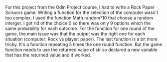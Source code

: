 For this project from the Odin Project course, I had to write a Rock Paper Scissors game.
Writing a function for the selection of the computer wasn't too complex. I used the function Math.random*10 that choose a random interger. I got rid of the choice 0 so there was only 9 options which the same probability for each outcome.
For the function for one round of the game, the main issue was that the output was the right one for each situation (computer: Rock vs player: paper).
The last function is a bit more tricky. It's a function repeating 5 times the one round function. But the game function needs to use the returned value of str so declared a new variable that has the returned value and it worked.